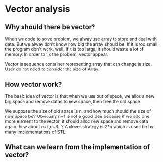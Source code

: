 # Vector analysis

## Why should there be vector?
When we code to solve problem, we alway use array to store and deal with data. But we alway don't know how big the array should be. If it is too small, the program don't work, well, if it is too large, it should waste a lot of memory. In order to fix the problem, vector appear. 

Vector is sequence container representing array that can change in size. User do not need to consider the size of Array.

## How vector work?
The basic idea of vector is that when we use out of space, we alloc a new big space and remove datas to new space, then free the old space. 

We suppose the size of old space is n, and how much should the size of new space be? Obviously n+1 is not a good idea because if we add one more element to the vector, it should alloc new space and remove data again. how about n+2,n+3...? A clever strategy is 2*n which is used be by many implementations of STL.


## What can we learn from the implementation of vector?

